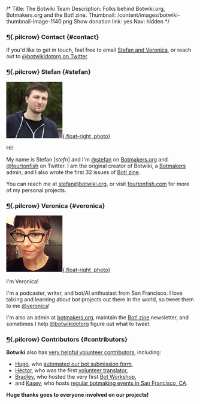 /*
Title: The Botwiki Team
Description: Folks behind Botwiki.org, Botmakers.org and the Bot! zine.
Thumbnail: /content/images/botwiki-thumbnail-image-1140.png
Show donation link: yes
Nav: hidden
*/

### [¶](#contact){.pilcrow} Contact {#contact}

If you'd like to get in touch, feel free to email [Stefan and Veronica](mailto:stefan@botwiki.org?cc=v@veronicabelmont.com), or reach out to [@botwikidotorg on Twitter](https://twitter.com/botwikidotorg).


### [¶](#stefan){.pilcrow} Stefan {#stefan}

[![Stefan](/content/about/images/stefan.png){.float-right .photo}](https://twitter.com/fourtonfish)

Hi!

My name is Stefan [*stefn*] and I'm [@stefan](https://botmakers.slack.com/messages/@stefan/details/) on [Botmakers.org](https://botmakers.org/) and [@fourtonfish](https://twitter.com/fourtonfish) on Twitter. I am the original creator of Botwiki, a [Botmakers](https://botmakers.org/) admin, and I also wrote the first 32 issues of [Bot! zine](https://botzine.org/).


You can reach me at [stefan@botwiki.org](mailto:stefan@botwiki.org), or visit [fourtonfish.com](https://fourtonfish.com/) for more of my personal projects.



### [¶](#veronica){.pilcrow} Veronica {#veronica}

[![Veronica](/content/about/images/veronica.jpg){.float-right .photo}](https://twitter.com/Veronica)

I'm Veronica!

I'm a podcaster, writer, and bot/AI enthusiast from San Francisco. I love talking and learning about bot projects out there in the world, so tweet them to me [@veronica](https://twitter.com/veronica)!

I'm also an admin at [botmakers.org](https://botmakers.org/), maintain the [Bot! zine](https://botzine.org/) newsletter, and sometimes I help [@botwikidotorg](https://twitter.com/botwikidotorg) figure out what to tweet.


### [¶](#contributors){.pilcrow} Contributors {#contributors}


 
**Botwiki** also has [very helpful volunteer contributors](https://github.com/botwiki/botwiki.org/graphs/contributors), including:

- [Hugo](https://twitter.com/hugovk), who [automated our bot submission form](https://github.com/botwiki/botwiki.org/tree/master/submission-form-scripts),
- [Héctor](https://twitter.com/Zentaurus), who was the first [volunteer translator](https://github.com/botwiki/botwiki.org/blob/master/TRANSLATING-CONTENT.md),
- [Bradley](https://twitter.com/air_hadoken), who hosted the very first [Bot Workshop](/bot-workshops/),
- and [Kasey](https://twitter.com/bitpixi), who hosts [regular botmaking events in San Francisco, CA](http://www.meetup.com/Bay-Area-Bot-Arts/).

**Huge thanks goes to everyone involved on our projects!**
